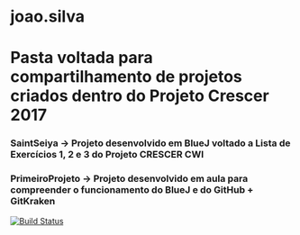 # joao.silva
# Pasta voltada para compartilhamento de projetos criados dentro do Projeto Crescer 2017

### SaintSeiya -> Projeto desenvolvido em BlueJ voltado a Lista de Exercícios 1, 2 e 3 do Projeto CRESCER CWI

### PrimeiroProjeto -> Projeto desenvolvido em aula para compreender o funcionamento do BlueJ e do GitHub + GitKraken
[![Build Status](https://travis-ci.org/cwi-crescer-2017-1/joao.silva.svg?branch=master)](https://travis-ci.org/cwi-crescer-2017-1/joao.silva)
